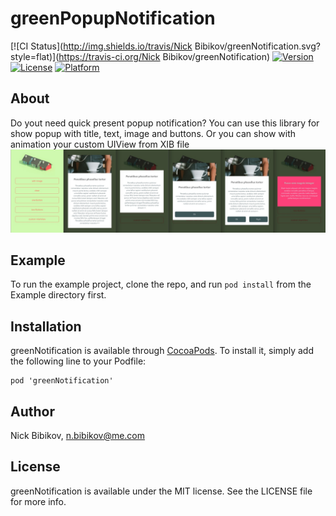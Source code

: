 # greenPopupNotification

[![CI Status](http://img.shields.io/travis/Nick Bibikov/greenNotification.svg?style=flat)](https://travis-ci.org/Nick Bibikov/greenNotification)
[![Version](https://img.shields.io/cocoapods/v/greenNotification.svg?style=flat)](http://cocoapods.org/pods/greenNotification)
[![License](https://img.shields.io/cocoapods/l/greenNotification.svg?style=flat)](http://cocoapods.org/pods/greenNotification)
[![Platform](https://img.shields.io/cocoapods/p/greenNotification.svg?style=flat)](http://cocoapods.org/pods/greenNotification)

## About
Do yout need quick present popup notification? You can use this library for show popup with title, text, image and buttons. Or you can show with animation your custom UIView from XIB file
![Platform](https://raw.githubusercontent.com/NBibikov/greenNotification/master/greenPopUPNotification.jpg)

## Example

To run the example project, clone the repo, and run `pod install` from the Example directory first.

## Installation

greenNotification is available through [CocoaPods](http://cocoapods.org). To install
it, simply add the following line to your Podfile:

```
pod 'greenNotification'
```

## Author

Nick Bibikov, n.bibikov@me.com

## License

greenNotification is available under the MIT license. See the LICENSE file for more info.
